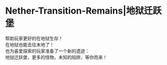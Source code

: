 # Nether-Transition-Remains|地狱迁跃堡
帮助玩家更好的在地狱生存！  
在地狱也能去往末地了！   
也为喜爱探索的玩家准备了一个新的遗迹：  
地狱迁跃堡，更多的怪物，未知的陷阱，等你而来！   
